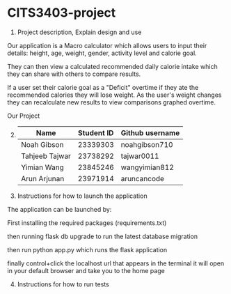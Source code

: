 # CITS3403-project

1. Project description, Explain design and use

Our application is a Macro calculator which allows users to input their details: height, age, weight, gender, activity level and calorie goal. 

They can then view a calculated recommended daily calorie intake which they can share with others to compare results. 

If a user set their calorie goal as a "Deficit" overtime if they ate the recommended calories they will lose weight. As the user's weight changes they can recalculate new results to view comparisons graphed overtime.

Our Project 

2. |      Name     |   Student ID  | Github username |
   | ------------  | ------------- | ------------- |
   | Noah Gibson  | 23339303  | noahgibson710  | 
   | Tahjeeb Tajwar  | 23738292  |  tajwar0011 |
   | Yimian Wang   | 23845246  | wangyimian812  | 
   | Arun Arjunan  | 23971914   | aruncancode |

3. Instructions for how to launch the application

The application can be launched by:

First installing the required packages (requirements.txt)

then running flask db upgrade to run the latest database migration

then run python app.py which runs the flask application

finally control+click the localhost url that appears in the terminal it will open in your default browser and take you to the home page

4. Instructions for how to run tests
